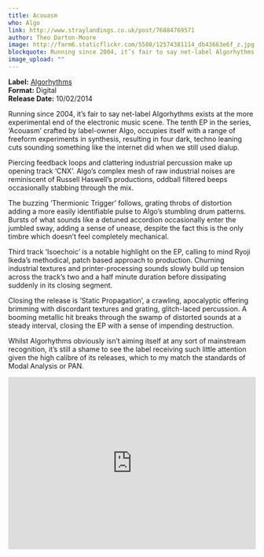 ```yaml
---
title: Acouasm
who: Algo
link: http://www.straylandings.co.uk/post/76884769571
author: Theo Darton-Moore
image: http://farm6.staticflickr.com/5508/12574381114_db43663e6f_z.jpg
blockquote: Running since 2004, it’s fair to say net-label Algorhythms exists at the more experimental end of the electronic music scene. The tenth EP in the series, ‘Acouasm’ crafted by label-owner Algo, occupies itself with a range of freeform experiments in synthesis, resulting in four dark, techno leaning cuts sounding something like the internet did when we still used dialup. 
image_upload: ""
---
```

**Label:** [Algorhythms](http://www.algorhythms.co.uk/)
<br>**Format:** Digital
<br>**Release Date:** 10/02/2014

Running since 2004, it’s fair to say net-label Algorhythms exists at the more experimental end of the electronic music scene. The tenth EP in the series, ‘Acouasm’ crafted by label-owner Algo, occupies itself with a range of freeform experiments in synthesis, resulting in four dark, techno leaning cuts sounding something like the internet did when we still used dialup. 

Piercing feedback loops and clattering industrial percussion make up opening track ‘CNX’. Algo’s complex mesh of raw industrial noises are reminiscent of Russell Haswell’s productions, oddball filtered beeps occasionally stabbing through the mix.

The buzzing ‘Thermionic Trigger’ follows, grating throbs of distortion adding a more easily identifiable pulse to Algo’s stumbling drum patterns. Bursts of what sounds like a detuned accordion occasionally enter the jumbled sway, adding a sense of unease, despite the fact this is the only timbre which doesn’t feel completely mechanical.

Third track ‘Isoechoic’ is a notable highlight on the EP, calling to mind Ryoji Ikeda’s methodical, patch based approach to production. Churning industrial textures and printer-processing sounds slowly build up tension across the track’s two and a half minute duration before dissipating suddenly in its closing segment. 

Closing the release is ‘Static Propagation’, a crawling, apocalyptic offering brimming with discordant textures and grating, glitch-laced percussion. A booming metallic hit breaks through the swamp of distorted sounds at a steady interval, closing the EP with a sense of impending destruction.

Whilst Algorhythms obviously isn’t aiming itself at any sort of mainstream recognition, it’s still a shame to see the label receiving such little attention given the high calibre of its releases, which to my match the standards of Modal Analysis or PAN.

<iframe frameborder="no" height="350" scrolling="no" src="https://w.soundcloud.com/player/?url=https%3A//api.soundcloud.com/playlists/19035179&amp;color=ff5500&amp;auto_play=false&amp;hide_related=false&amp;show_artwork=true" width="100%"></iframe>